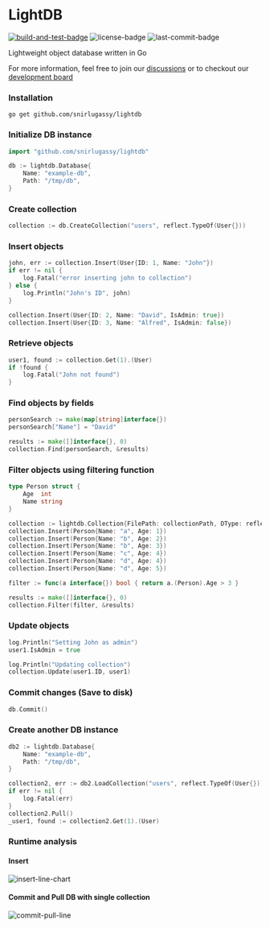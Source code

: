 
# LightDB

[![build-and-test-badge](https://img.shields.io/github/workflow/status/snirlugassy/lightdb/Build%20and%20Test/main)](https://github.com/snirlugassy/lightdb/actions/workflows/build.yml?branch=main)
![license-badge](https://img.shields.io/github/license/snirlugassy/lightdb)
![last-commit-badge](https://img.shields.io/github/last-commit/snirlugassy/lightdb)

Lightweight object database written in Go

For more information, feel free to join our [discussions](https://github.com/snirlugassy/lightdb/discussions) or to checkout our [development board](https://github.com/snirlugassy/lightdb/projects/1)

### Installation
`go get github.com/snirlugassy/lightdb`

### Initialize DB instance
```go
import "github.com/snirlugassy/lightdb"

db := lightdb.Database{
    Name: "example-db",
    Path: "/tmp/db",
}
```

### Create collection
```go
collection := db.CreateCollection("users", reflect.TypeOf(User{}))
```

### Insert objects
```go
john, err := collection.Insert(User{ID: 1, Name: "John"})
if err != nil {
    log.Fatal("error inserting john to collection")
} else {
    log.Println("John's ID", john)
}

collection.Insert(User{ID: 2, Name: "David", IsAdmin: true})
collection.Insert(User{ID: 3, Name: "Alfred", IsAdmin: false})
```

### Retrieve objects
```go
user1, found := collection.Get(1).(User)
if !found {
    log.Fatal("John not found")
}
```

### Find objects by fields
```go
personSearch := make(map[string]interface{})
personSearch["Name"] = "David"

results := make([]interface{}, 0)
collection.Find(personSearch, &results)
```

### Filter objects using filtering function
```go
type Person struct {
    Age  int
    Name string
}

collection := lightdb.Collection{FilePath: collectionPath, DType: reflect.TypeOf(A{})}
collection.Insert(Person{Name: "a", Age: 1})
collection.Insert(Person{Name: "b", Age: 2})
collection.Insert(Person{Name: "b", Age: 3})
collection.Insert(Person{Name: "c", Age: 4})
collection.Insert(Person{Name: "d", Age: 4})
collection.Insert(Person{Name: "d", Age: 5})

filter := func(a interface{}) bool { return a.(Person).Age > 3 }

results := make([]interface{}, 0)
collection.Filter(filter, &results)
```

### Update objects
```go
log.Println("Setting John as admin")
user1.IsAdmin = true

log.Println("Updating collection")
collection.Update(user1.ID, user1)
```

### Commit changes (Save to disk)
```go
db.Commit()
```

### Create another DB instance
```go
db2 := lightdb.Database{
    Name: "example-db",
    Path: "/tmp/db",
}

collection2, err := db2.LoadCollection("users", reflect.TypeOf(User{}))
if err != nil {
    log.Fatal(err)
}
collection2.Pull()
_user1, found := collection2.Get(1).(User)
```

### Runtime analysis
#### Insert

![insert-line-chart](https://raw.githubusercontent.com/snirlugassy/lightdb/main/analysis/insert_viz.png)

#### Commit and Pull DB with single collection

![commit-pull-line](https://raw.githubusercontent.com/snirlugassy/lightdb/main/analysis/commit_pull_viz.png)
